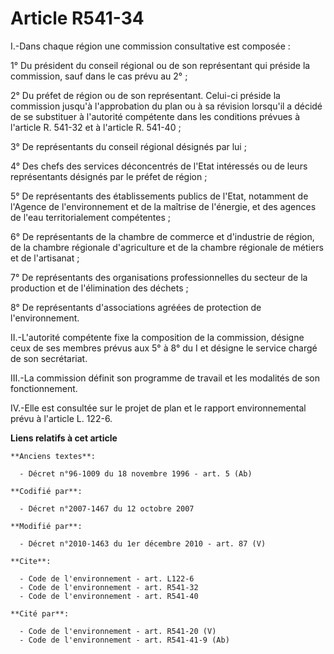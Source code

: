 # Article R541-34

I.-Dans chaque région une commission consultative est composée : 

1° Du président du conseil régional ou de son représentant qui préside la commission, sauf dans le cas prévu au 2° ; 

2° Du préfet de région ou de son représentant. Celui-ci préside la commission jusqu'à l'approbation du plan ou à sa révision
lorsqu'il a décidé de se substituer à l'autorité compétente dans les conditions prévues à l'article R. 541-32 et à l'article
R. 541-40 ; 

3° De représentants du conseil régional désignés par lui ; 

4° Des chefs des services déconcentrés de l'Etat intéressés ou de leurs représentants désignés par le préfet de région ; 

5° De représentants des établissements publics de l'Etat, notamment de l'Agence de l'environnement et de la maîtrise de
l'énergie, et des agences de l'eau territorialement compétentes ; 

6° De représentants de la       chambre de commerce et d'industrie de région, de la chambre régionale d'agriculture et de la
chambre régionale de métiers et de l'artisanat ; 

7° De représentants des organisations professionnelles du secteur de la production et de l'élimination des déchets ; 

8° De représentants d'associations agréées de protection de l'environnement. 

II.-L'autorité compétente fixe la composition de la commission, désigne ceux de ses membres prévus aux 5° à 8° du I et
désigne le service chargé de son secrétariat. 

III.-La commission définit son programme de travail et les modalités de son fonctionnement. 

IV.-Elle est consultée sur le projet de plan et le rapport environnemental prévu à l'article L. 122-6.

**Liens relatifs à cet article**

	**Anciens textes**:

	  - Décret n°96-1009 du 18 novembre 1996 - art. 5 (Ab)

	**Codifié par**:

	  - Décret n°2007-1467 du 12 octobre 2007

	**Modifié par**:

	  - Décret n°2010-1463 du 1er décembre 2010 - art. 87 (V)

	**Cite**:

	  - Code de l'environnement - art. L122-6
	  - Code de l'environnement - art. R541-32
	  - Code de l'environnement - art. R541-40

	**Cité par**:

	  - Code de l'environnement - art. R541-20 (V)
	  - Code de l'environnement - art. R541-41-9 (Ab)
